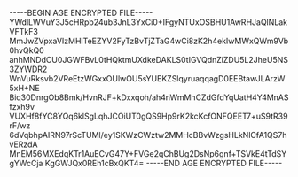 -----BEGIN AGE ENCRYPTED FILE-----
YWdlLWVuY3J5cHRpb24ub3JnL3YxCi0+IFgyNTUxOSBHU1AwRHJaQlNLakVFTkF3
MmJwZVpxaVIzMHlTeEZYV2FyTzBvTjZTaG4wCi8zK2h4ekIwMWxQWm9Vb0hvQkQ0
anhMNDdCU0JGWFBvL0tHQktmUXdkeDAKLS0tIGVQdnZiZDU5L2JheU5NS3ZYWDR2
WnVuRksvb2VReEtzWGxxOUlwOU5sYUEKZSlqyruaqqagD0EEBtawJLArzW5xH+NE
Biq30DnrgOb8Bmk/HvnRJF+kDxxqoh/ah4nWmMhCZdGfdYqUatH4Y4MnASfzxh9v
VUXHf8fYC8YQq6klSgLqhJCOiUT0gQS9Hp9rK2kcKcfONFQEET7+uS9tR39rF/wz
6dVqbhpAIRN97rScTUMl/ey1SKWzCWztw2MMHcBBvWzgsHLkNlCfA1QS7hvERzdA
MnEM56MXEdqKTr1AuECvG47Y+FVGe2qChBUg2DsNp6gnf+TSVkE4tTdSYgYWcCja
KgGWJQx0REh1cBxQKT4=
-----END AGE ENCRYPTED FILE-----

